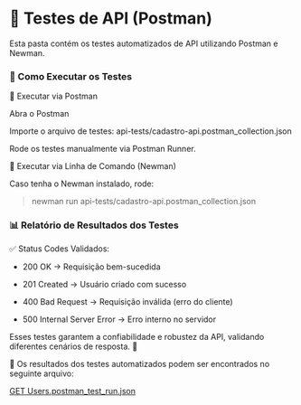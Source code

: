 # 🧪 Testes de API (Postman)

Esta pasta contém os testes automatizados de API utilizando Postman e Newman.

### 📌 Como Executar os Testes

🔹 Executar via Postman

Abra o Postman

Importe o arquivo de testes: api-tests/cadastro-api.postman_collection.json

Rode os testes manualmente via Postman Runner.

🔹 Executar via Linha de Comando (Newman)

Caso tenha o Newman instalado, rode:

>newman run api-tests/cadastro-api.postman_collection.json

### 📊 Relatório de Resultados dos Testes

✅ Status Codes Validados:

- 200 OK → Requisição bem-sucedida

- 201 Created → Usuário criado com sucesso

- 400 Bad Request → Requisição inválida (erro do cliente)

- 500 Internal Server Error → Erro interno no servidor

Esses testes garantem a confiabilidade e robustez da API, validando diferentes cenários de resposta. 🚀


📌 Os resultados dos testes automatizados podem ser encontrados no seguinte arquivo:

[GET Users.postman_test_run.json](https://github.com/user-attachments/files/18743144/GET.Users.postman_test_run.json)
